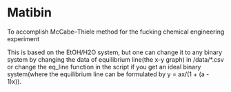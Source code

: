 # Matibin
To accomplish McCabe–Thiele method for the fucking chemical engineering experiment  
  
This is based on the EtOH/H2O system, but one can change it to any binary system by 
changing the data of equilibrium line(the x-y graph) in /data/\*.csv or change the 
eq_line function in the script if you get an ideal binary system(where the equilibrium 
line can be formulated by y = ax/(1 + (a - 1)x)).

